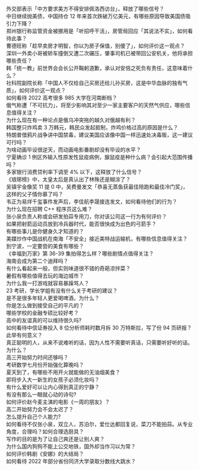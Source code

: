 外交部表示「中方要求美方不得安排佩洛西访台」，释放了哪些信号？  
中日继续抛美债，中国持仓 12 年来首次跌破万亿美元，有哪些原因导致美国债吸引力下降？  
郑州银行称监管资金被挪用是「听招呼干活」，房管局回应「其说法不实」，如何看待此事？  
曹德旺称「趁早卖房才明智，你以为房子保值，别傻了」，如何评价这一观点？  
深圳一外卖小哥被轿车撞倒又遭二次碾压，肇事司机已被带回公安机关，他将承担哪些责任？  
韩「统一教」前世界会会长公开鞠躬道歉，承认对安倍之死负有责任，这意味着什么？  
社科院副院长称「中国人不仅给自己买房还给儿孙买房，这是中华血脉的独有气质」，如何评价这一观点？  
如何看待 2022 高考很多 985 大学在河南断档？  
俄气称遭「不可抗力」，将至少影响其对至少一家主要客户的天然气供应，哪些信息值得关注？  
为什么现在有一种论点是俄乌冲突拖的越久对俄越有利？  
韩国整只炸鸡卖 3 万韩元，韩民众发起抵制，炸鸡价格过高的原因是什么？  
特朗普借鸦片战争讲中国禁毒，建议美国应该像中国一样迅速处决毒贩，这一建议可行吗？  
为啥动画毕设很逆天，而动画电影番剧却没有毕设的水平？  
宁夏确诊 1 例区外输入性原发性鼠疫病例，腺鼠疫是种什么病？会引起大范围传播吗？  
多家银行消费贷利率下调至 4% 以下，这释放了什么信号？  
《琅琊榜》中，太皇太后是真认出了林殊还是糊涂了？  
吴镇宇金像奖 11 提 0 中，吴费曼发文「恭喜无蒸鱼获最佳陪跑和最佳冷门奖」，这样的父子情你慕了吗？  
韦正为易烊千玺事件发声后，李佳航李晟接连发文，如何看待他们的行为？  
为什么现在招聘 C++ 程序员这么难？  
张小泉负责人称或会研发拍蒜专用刀，你对该公司这一行为有何评价？  
如果把射箭运动员放到冷兵器时代，能否很快成为出色的弓箭手？  
有哪些事儿是你健身久才知道的？  
美媒炒作中国战机在南海「不安全」接近美特战运输机，有哪些信息值得关注？  
到宁波，一定要尝的美食有哪些？  
《幸福到万家》第 36-39 集拍得怎么样？哪些剧情点值得关注？  
海南会成为第二个迪拜吗？  
有什么看起来一般，但实则味道很不错的奇葩凉拌菜？  
暑假有哪些值得去玩的海边城市？  
为什么我一打游戏就容易暴躁骂人？  
23 考研，学长学姐有没有什么关于考研的建议？  
是不是很多年轻人更爱喝啤酒，为什么？  
你是怎么做到接受自己的平凡的？  
哪些学校的金融专硕比较好考？  
高中的友谊真的可以维持很久吗?  
如何看待中信证券投入 8 位分析师耗时数月拆 30 万特斯拉，写了份 94 页研报？ 此举有何意义？  
真正聪明的人，从来不说难听的话，因为人性不需要听真话，只需要听好听的话。为什么？  
高三开始努力时间还够吗？  
考研数学七月份开始强化算晚吗？  
夏天到了，有哪些不用开火就能做的无油烟美食？  
即将步入大一新生的女孩子必须化妆吗？  
有什么爱好可以让内心得到真正的宁静？  
有没有那么一眼就心动的诗句?  
如何评价赵今麦主演的电影《一周的朋友》？  
高二开始努力会不会太迟了？  
怎么提升自己个人能力?  
如何看待不仅张小泉，双立人，苏泊尔，爱仕达都回复说，菜刀不能拍蒜。从专业角度，合理吗？如何合理选厨具？  
写作的目的是为了让自己爽还是让别人爽？  
为什么国内狗狗不能上公交地铁，国外却当作习以为常？  
如何评价韩剧《安娜》的大结局？  
如何看待 2022 年部分省份同济大学录取分数线大跳水？  
